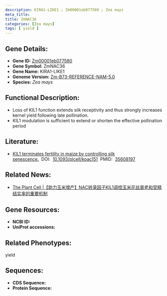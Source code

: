```yaml
---
description: KIRA1-LIKE1 ; Zm00001eb077580 ; Zea mays
meta_title:
title: ZmNAC36
categories: [Zea mays]
tags: [ yield ]
---
```


## Gene Details:
- **Gene ID:**	[Zm00001eb077580]()
- **Gene Symbol:** ZmNAC36
- **Gene Name:** KIRA1-LIKE1
- **Genome Version:** [Zm-B73-REFERENCE-NAM-5.0]()
- **Species:** *Zea mays*

## Functional Description:
   - Loss of KIL1 function extends silk receptivity and thus strongly increases kernel yield following late pollination.
   - KIL1 modulation is sufficient to extend or shorten the effective pollination period

## Literature:
   - [KIL1 terminates fertility in maize by controlling silk senescence.]( https://academic.oup.com/plcell/article/34/8/2852/6590656?login=true)&nbsp;&nbsp;DOI:&nbsp;&nbsp;[10.1093/plcell/koac151](https://academic.oup.com/plcell/article/34/8/2852/6590656?login=true)&nbsp;&nbsp;PMID:&nbsp;&nbsp;[35608197](https://pubmed.ncbi.nlm.nih.gov/35608197/)

## Related News:
   - [The Plant Cell |【助力玉米增产】NAC转录因子KIL1调控玉米花丝衰老和受精结实率的重要机制](https://mp.weixin.qq.com/s?__biz=Mzg3MDEwNDEyMg==&mid=2247530036&idx=5&sn=d8aec9733deef3ed21b74daab7e316c3&chksm=ce90db61f9e752776231be35e678f33cd4e58916dd33a2849735af96938893f182b6e2a02fff&scene=27#wechat_redirect)

## Gene Resources:
- **NCBI ID:** [](https://www.ncbi.nlm.nih.gov/gene/?term=)
- **UniProt accessions:** [](https://www.uniprot.org/uniprotkb//entry)

## Related Phenotypes:
yield

## Sequences:
- **CDS Sequence:**
- **Protein Sequence:**
